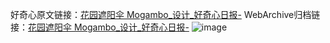 好奇心原文链接：[花园遮阳伞 Mogambo_设计_好奇心日报-](https://www.qdaily.com/articles/5784.html)
WebArchive归档链接：[花园遮阳伞 Mogambo_设计_好奇心日报-](http://web.archive.org/web/20190623165455/https://www.qdaily.com/articles/5784.html)
![image](http://ww3.sinaimg.cn/large/007d5XDply1g3w94u1l8kj30u01zjafw)